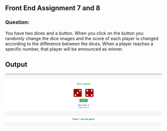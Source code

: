 ## Front End Assignment 7 and 8 

### Question:

You have two dices and a button. When you click on the button you randomly change the dice images and the score of each player is changed according to the difference between the dices. When a player reaches a specific number, that player will be announced as winner.

## Output

![alt text](Output.png)